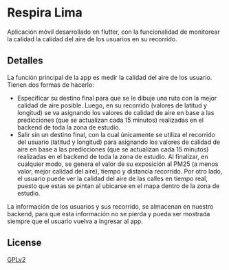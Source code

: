 # Respira Lima

Aplicación móvil desarrollado en flutter, con la funcionalidad de monitorear la calidad la calidad del aire de los usuarios en su recorrido.

## Detalles

La función principal de la app es medir la calidad del aire de los usuario. Tienen dos formas de hacerlo:
- Especificar su destino final para que se le dibuje una ruta con la mejor calidad de aire posible. Luego, en su recorrido (valores de latitud y longitud) se va asignando los valores de calidad de aire en base a las predicciones (que se actualizan cada 15 minutos) realizadas en el backend  de toda la zona de estudio.
-  Salir sin un destino final, con la cual únicamente se utiliza el recorrido del usuario (latitud y longitud) para asignando los valores de calidad de aire en base a las predicciones (que se actualizan cada 15 minutos) realizadas en el backend  de toda la zona de estudio.
Al finalizar, en cualquier modo, se genera el valor de su exposición al PM25 (a menos valor, mejor calidad del aire), tiempo y distancia recorrido.
Por otro lado, el usuario puede ver la calidad del aire de las calles en tiempo real, puesto que estas se pintan al ubicarse en el mapa dentro de la zona de estudio.

La información de los usuarios y sus recorrido, se almacenan en nuestro backend, para que esta información no se pierda y pueda ser mostrada siempre que el usuario vuelva a ingresar al app.

## License

[GPLv2](https://www.gnu.org/licenses/old-licenses/gpl-2.0.txt)
